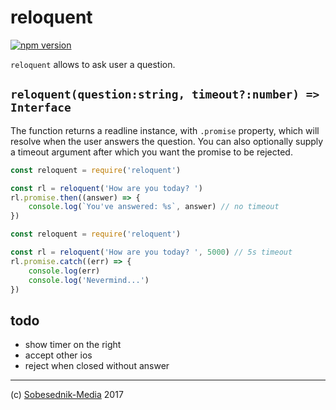 # reloquent

[![npm version](https://badge.fury.io/js/reloquent.svg)](https://badge.fury.io/js/reloquent)

`reloquent` allows to ask user a question.

## `reloquent(question:string, timeout?:number) => Interface`

The function returns a readline instance, with `.promise` property, which will resolve
when the user answers the question. You can also optionally supply a timeout argument after
which you want the promise to be rejected.

```js
const reloquent = require('reloquent')

const rl = reloquent('How are you today? ')
rl.promise.then((answer) => {
    console.log(`You've answered: %s`, answer) // no timeout
})
```

```js
const reloquent = require('reloquent')

const rl = reloquent('How are you today? ', 5000) // 5s timeout
rl.promise.catch((err) => {
    console.log(err)
    console.log('Nevermind...')
})
```

## todo

* show timer on the right
* accept other ios
* reject when closed without answer

---

(c) [Sobesednik-Media](https://sobesednik.media) 2017

